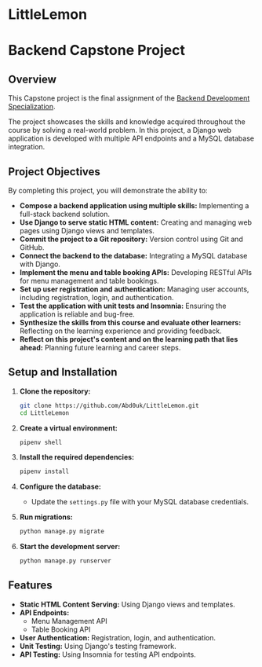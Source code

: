 # LittleLemon
# Backend Capstone Project

## Overview

This Capstone project is the final assignment of the [Backend Development Specialization](https://www.coursera.org/learn/back-end-developer-capstone/). 

The project showcases the skills and knowledge acquired throughout the course by solving a real-world problem. In this project, a Django web application is developed with multiple API endpoints and a MySQL database integration.

## Project Objectives

By completing this project, you will demonstrate the ability to:

- **Compose a backend application using multiple skills:** Implementing a full-stack backend solution.
- **Use Django to serve static HTML content:** Creating and managing web pages using Django views and templates.
- **Commit the project to a Git repository:** Version control using Git and GitHub.
- **Connect the backend to the database:** Integrating a MySQL database with Django.
- **Implement the menu and table booking APIs:** Developing RESTful APIs for menu management and table bookings.
- **Set up user registration and authentication:** Managing user accounts, including registration, login, and authentication.
- **Test the application with unit tests and Insomnia:** Ensuring the application is reliable and bug-free.
- **Synthesize the skills from this course and evaluate other learners:** Reflecting on the learning experience and providing feedback.
- **Reflect on this project's content and on the learning path that lies ahead:** Planning future learning and career steps.


## Setup and Installation

1. **Clone the repository:**
    ```bash
    git clone https://github.com/Abd0uk/LittleLemon.git
    cd LittleLemon
    ```

2. **Create a virtual environment:**
    ```bash
    pipenv shell
    ```

3. **Install the required dependencies:**
    ```bash
    pipenv install
    ```

4. **Configure the database:**
    - Update the `settings.py` file with your MySQL database credentials.

5. **Run migrations:**
    ```bash
    python manage.py migrate
    ```

6. **Start the development server:**
    ```bash
    python manage.py runserver
    ```

## Features

- **Static HTML Content Serving:** Using Django views and templates.
- **API Endpoints:**
  - Menu Management API
  - Table Booking API
- **User Authentication:** Registration, login, and authentication.
- **Unit Testing:** Using Django's testing framework.
- **API Testing:** Using Insomnia for testing API endpoints.



